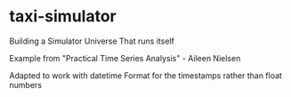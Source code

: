 # taxi-simulator

Building a Simulator Universe That runs itself

Example from "Practical Time Series Analysis" - Aileen Nielsen

Adapted to work with datetime Format for the timestamps rather than float numbers